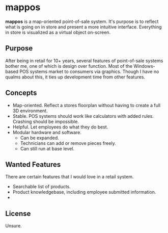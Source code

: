 ﻿# mappos

**mappos** is a map-oriented point-of-sale system. It's purpose is to reflect what is going on in store and present a more intuitive interface. Everything in store is visualized as a virtual object
on-screen.


## Purpose 

After being in retail for 10+ years, several features of point-of-sale systems bother me, one of which is design over function. Most of the Windows-based POS systems market to consumers via graphics. Though I have no qualms about this, it ties up development time from other features.

## Concepts

* Map-oriented. Reflect a stores floorplan without having to create a full 3D environment.
* Stable. POS systems should work like calculators with added rules. Crashing should be impossible.
* Helpful. Let employees do what they do best.
* Modular hardware and software.
  - Can be expanded.
  - Technicians can add or remove pieces freely.
  - Can still run at base level.

## Wanted Features

There are certain features that I would love in a retail system.

* Searchable list of products.
* Product knowledgebase, including employee submitted information.
* 

## License

Unsure.

